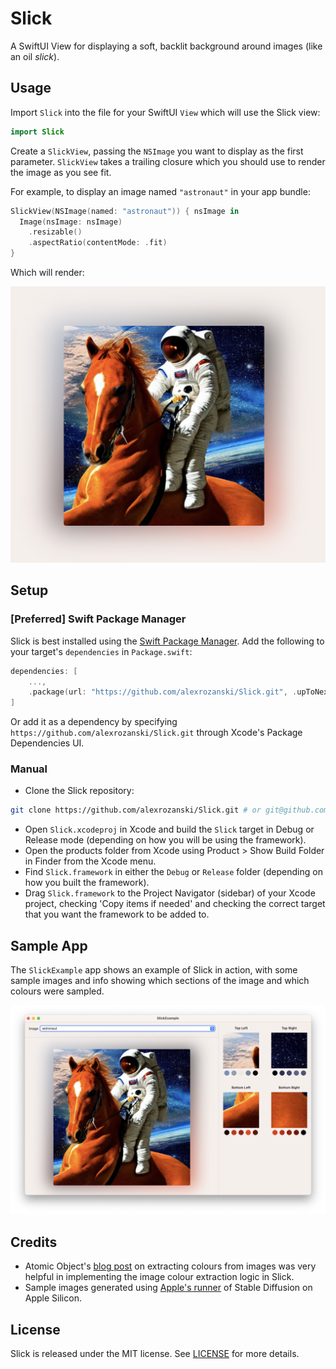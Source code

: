 # Slick

A SwiftUI View for displaying a soft, backlit background around images (like an oil *slick*).

## Usage

Import `Slick` into the file for your SwiftUI `View` which will use the Slick view:

```swift
import Slick
```

Create a `SlickView`, passing the `NSImage` you want to display as the first parameter. `SlickView` takes
a trailing closure which you should use to render the image as you see fit.

For example, to display an image named `"astronaut"` in your app bundle:

```swift
SlickView(NSImage(named: "astronaut")) { nsImage in
  Image(nsImage: nsImage)
    .resizable()
    .aspectRatio(contentMode: .fit)
}
```

Which will render:

![Example of SlickView with a sample image](docs/astronaut_example.png)

## Setup

### [Preferred] Swift Package Manager

Slick is best installed using the [Swift Package Manager](https://www.swift.org/package-manager/). Add the following to your target's `dependencies` in `Package.swift`:

```swift
dependencies: [
    ...,
    .package(url: "https://github.com/alexrozanski/Slick.git", .upToNextMajor(from: "1.0.0"))
]
```

Or add it as a dependency by specifying `https://github.com/alexrozanski/Slick.git` through Xcode's Package Dependencies UI.

### Manual

- Clone the Slick repository:

```bash
git clone https://github.com/alexrozanski/Slick.git # or git@github.com:alexrozanski/Slick.git with SSH
```

- Open `Slick.xcodeproj` in Xcode and build the `Slick` target in Debug or Release mode (depending on how you will be using the framework).
- Open the products folder from Xcode using Product > Show Build Folder in Finder from the Xcode menu.
- Find `Slick.framework` in either the `Debug` or `Release` folder (depending on how you built the framework).
- Drag `Slick.framework` to the Project Navigator (sidebar) of your Xcode project, checking 'Copy items if needed' and checking the correct target that you want the framework to be added to.

## Sample App

The `SlickExample` app shows an example of Slick in action, with some sample images and info showing which sections of the image and which colours were sampled.

![SlickExample app](docs/example_app.png)

## Credits

- Atomic Object's [blog post](https://spin.atomicobject.com/2016/12/07/pixels-and-palettes-extracting-color-palettes-from-images/) on extracting colours from images was very helpful in implementing the image colour extraction logic in Slick.
- Sample images generated using [Apple's runner](https://github.com/apple/ml-stable-diffusion) of Stable Diffusion on Apple Silicon.

## License

Slick is released under the MIT license. See [LICENSE](LICENSE) for more details.
